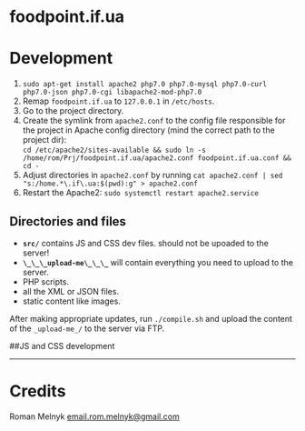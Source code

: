 # foodpoint.if.ua


# Development
1. `sudo apt-get install apache2 php7.0 php7.0-mysql php7.0-curl php7.0-json php7.0-cgi libapache2-mod-php7.0`
1. Remap `foodpoint.if.ua` to `127.0.0.1` in `/etc/hosts`.
1. Go to the project directory.
1. Create the symlink from `apache2.conf` to the config file responsible for the project in Apache config directory (mind the correct path to the project dir):  
   `cd /etc/apache2/sites-available && sudo ln -s /home/rom/Prj/foodpoint.if.ua/apache2.conf foodpoint.if.ua.conf && cd -`
1. Adjust directories in `apache2.conf` by running `cat apache2.conf | sed "s:/home.*\.if\.ua:$(pwd):g" > apache2.conf`
1. Restart the Apache2: `sudo systemctl restart apache2.service`


## Directories and files
- **`src/`** contains JS and CSS dev files. should not be upoaded to the server!
- **`\_\_\_upload-me\_\_\_`** will contain everything you need to upload to the server.
- PHP scripts.
- all the XML or JSON files.
- static content like images.

After making appropriate updates, run `./compile.sh` and upload the content of the `_upload-me_/` to the server via FTP.


##JS and CSS development


---

# Credits
Roman Melnyk <email.rom.melnyk@gmail.com>

